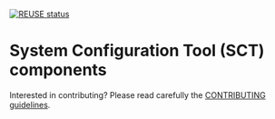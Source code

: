 <!--
SPDX-FileCopyrightText: 2021 Alliander N.V.

SPDX-License-Identifier: Apache-2.0
-->

[![REUSE status](https://api.reuse.software/badge/github.com/com-pas/compas-sct)](https://api.reuse.software/info/github.com/com-pas/compas-sct)

# System Configuration Tool (SCT) components

Interested in contributing? Please read carefully the [CONTRIBUTING guidelines](https://github.com/com-pas/contributing/blob/master/CONTRIBUTING.md).
